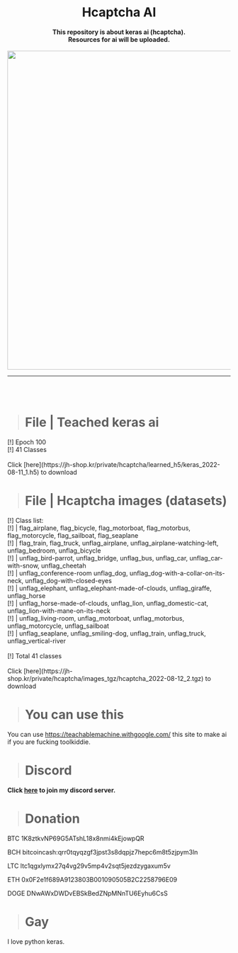 <h1 align="center">Hcaptcha AI</h1>

<p align='center'>
  <b>This repository is about keras ai (hcaptcha).</b><br>
  <b>Resources for ai will be uploaded.</b><br>
  <br>
  <img src='https://cdn.discordapp.com/attachments/930627015399317564/1007618967151587399/banner-1544x500.png?size=4096' style="width: 75vw;">
</p>

----

<br><br>

> # File | Teached keras ai

<p>
  [!] Epoch 100<br>
  [!] 41 Classes<br>
  <br>
  Click [here](https://jh-shop.kr/private/hcaptcha/learned_h5/keras_2022-08-11_1.h5) to download
</p>

> # File | Hcaptcha images (datasets)

<p>
  [!] Class list:<br>
  [!] |  flag_airplane, flag_bicycle, flag_motorboat, flag_motorbus, flag_motorcycle, flag_sailboat, flag_seaplane<br>
  [!] |  flag_train, flag_truck, unflag_airplane, unflag_airplane-watching-left, unflag_bedroom, unflag_bicycle<br>
  [!] |  unflag_bird-parrot, unflag_bridge, unflag_bus, unflag_car, unflag_car-with-snow, unflag_cheetah<br>
  [!] |  unflag_conference-room unflag_dog, unflag_dog-with-a-collar-on-its-neck, unflag_dog-with-closed-eyes<br>
  [!] |  unflag_elephant, unflag_elephant-made-of-clouds, unflag_giraffe, unflag_horse<br>
  [!] |  unflag_horse-made-of-clouds, unflag_lion, unflag_domestic-cat, unflag_lion-with-mane-on-its-neck<br>
  [!] |  unflag_living-room, unflag_motorboat, unflag_motorbus, unflag_motorcycle, unflag_sailboat<br>
  [!] |  unflag_seaplane, unflag_smiling-dog, unflag_train, unflag_truck, unflag_vertical-river<br>
  <br>
  [!] Total 41 classes<br>
  <br>
  Click [here](https://jh-shop.kr/private/hcaptcha/images_tgz/hcaptcha_2022-08-12_2.tgz) to download
</p>

> # You can use this

You can use https://teachablemachine.withgoogle.com/ this site to make ai if you are fucking toolkiddie.

> # Discord

<p>
  <b>Click <a href="https://jh-shop.kr/discord">here</a> to join my discord server.</b>
</p>

> # Donation

BTC 1K8ztkvNP69G5ATshL18x8nmi4kEjowpQR<br>

BCH bitcoincash:qrr0tqyqzgf3jpst3s8dqpjz7hepc6m8t5zjpym3ln<br>

LTC ltc1qgxlymx27q4vg29v5mp4v2sqt5jezdzygaxum5v

ETH 0x0F2e1f689A9123803B001090505B2C2258796E09<br>

DOGE DNwAWxDWDvEBSkBedZNpMNnTU6Eyhu6CsS

> # Gay

I love python keras.<br>
